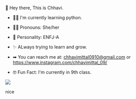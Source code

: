 👋 Hey there, This is Chhavi.


 - 👩‍💻  I'm currently learning python.

 - 👧🏻  Pronouns: She/her
 
 - 🙂  Personality: ENFJ-A

 - ✨  ALways trying to learn and grow.

 - ➡  You can reach me at: chhavimittal0910@gmail.com or https://www.instagram.com/chhavimittal_09/

 - 🤓 Fun Fact: I'm currently in 9th class.


 <img src= "https://github-readme-stats.vercel.app/api?username=chhavimittal123&&show_icons=true&title_color=ffffff&icon_color=bb2acf&text_color=daf7dc&bg_color=151515">



<!---
chhavimittal123/chhavimittal123 is a ✨ special ✨ repository because its `README.md` (this file) appears on your GitHub profile.
You can click the Preview link to take a look at your changes.
--->

nice
